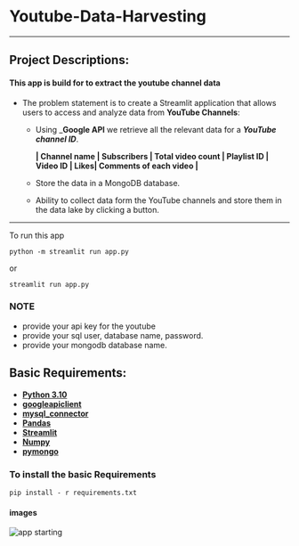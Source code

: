 # Youtube-Data-Harvesting

---
## Project Descriptions:

#### This app is build for to extract the youtube channel data 

- The problem statement is to create a Streamlit application that allows users to access and analyze data from __YouTube Channels__:
   
   - Using _**Google API** we retrieve all the relevant data for a _**YouTube channel ID**_.
  
        __| Channel name | Subscribers | Total video count | Playlist ID | Video ID | Likes| Comments of each video |__
     
   - Store the data in a MongoDB database.
   - Ability to collect data form the YouTube channels and store them in the data lake by clicking a button.

---

To run this app

`python -m streamlit run app.py`

or

`streamlit run app.py`

### NOTE

- provide your api key for the youtube 
- provide your sql user, database name, password.
- provide your mongodb database name.

## Basic Requirements:

- __[Python 3.10](https://docs.python.org/3/)__
- __[googleapiclient](https://developers.google.com/api-client-library)__ 
- __[mysql_connector](https://dev.mysql.com/doc/connector-python/en/)__ 
- __[Pandas](https://pandas.pydata.org/docs/)__
- __[Streamlit](https://docs.streamlit.io/)__
- __[Numpy](https://numpy.org/doc/)__ 
- __[pymongo](https://pymongo.readthedocs.io/en/stable/)__

### To install the basic Requirements

`pip install - r requirements.txt`

#### images

![app starting]("/images/starting.jpg")





